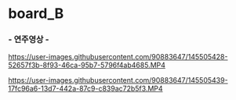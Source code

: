 # board_B

### - 연주영상 -


https://user-images.githubusercontent.com/90883647/145505428-52657f3b-8f93-46ca-95b7-5796f4ab4685.MP4



https://user-images.githubusercontent.com/90883647/145505439-17fc96a6-13d7-442a-87c9-c839ac72b5f3.MP4

